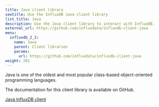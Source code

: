 ```yaml
---
title: Java client library
seotitle: Use the InfluxDB Java client library
list_title: Java
description: Use the Java client library to interact with InfluxDB.
external_url: https://github.com/influxdata/influxdb-client-java
menu:
  influxdb_2_2:
    name: Java
    parent: Client libraries
    params:
      url: https://github.com/influxdata/influxdb-client-java
weight: 201
---
```


Java is one of the oldest and most popular class-based object-oriented programming languages.

The documentation for this client library is available on GitHub.  

<a href="https://github.com/influxdata/influxdb-client-java" target="_blank" class="btn github">Java InfluxDB client</a>